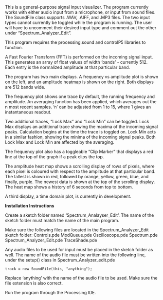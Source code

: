 This is a general-purpose signal input visualizer. The program currently works with either audio input from a microphone, or input from sound files. The SoundFile class supports .WAV, .AIFF, and .MP3 files. The two input types cannot currently be toggled while the program is running. The user will have to uncomment their desired input type and comment out the other under “Spectrum_Analyzer_Edit”. 


This program requires the processing.sound and controlP5 libraries to function.


A Fast Fourier Transform (FFT) is performed on the incoming signal input. This generates an array of float values of width ‘bands’ - currently 512. Each entry is the normalized amplitude at that particular band. 


The program has two main displays. A frequency vs amplitude plot is shown on the left, and an amplitude heatmap is shown on the right. Both displays are 512 bands wide. 


The frequency plot shows one trace by default, the running frequency and amplitude. An averaging function has been applied, which averages out the n most recent samples. ‘n’ can be adjusted from 1 to 15, where 1 gives an instantaneous readout. 


Two additional traces, “Lock Max” and “Lock Min” can be toggled. Lock Max displays an additional trace showing the maxima of the incoming signal peaks. Calculation begins at the time the trace is toggled on. Lock Min acts in a similar fashion, showing the minima of the incoming signal peaks. Both Lock Max and Lock Min are affected by the averaging. 


The frequency plot also has a toggleable “Clip Marker” that displays a red line at the top of the graph if a peak clips the top. 


The amplitude heat map shows a scrolling display of rows of pixels, where each pixel is coloured with respect to the amplitude at that particular band. The tallest is shown in red, followed by orange, yellow, green, blue, and finally, purple. The newest data is shown at the top of the scrolling display. The heat map shows a history of 6 seconds from top to bottom. 


A third display, a time domain plot, is currently in development. 


**Installation Instructions**


Create a sketch folder named ‘Spectrum_Analayser_Edit’. The name of the sketch folder must match the name of the main program. 


Make sure the following files are located in the Spectrum_Analyzer_Edit sketch folder:
        Controls.pde
        ModQueue.pde
        Oscilloscope.pde
        Spectrum.pde
        Spectrum_Analyzer_Edit.pde
	      TraceShade.pde


Any audio files to be used for input must be placed in the sketch folder as well. The name of the audio file must be written into the following line, under the setup() class in Spectrum_Analyzer_edit.pde


	track = new SoundFile(this, "anything");


Replace ‘anything’ with the name of the audio file to be used. Make sure the file extension is also correct.


Run the program through the Processing IDE.
